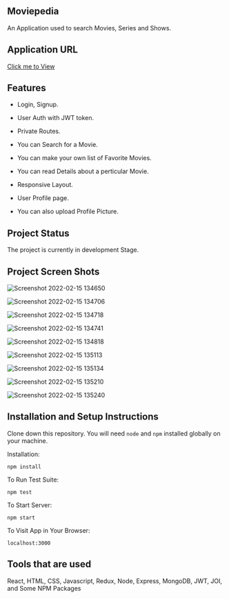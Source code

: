 ## Moviepedia

An Application used to search Movies, Series and Shows.

## Application URL

[Click me to View](http://localhost:3000)

## Features 

- Login, Signup.

- User Auth with JWT token.

- Private Routes.

- You can Search for a Movie.

- You can make your own list of Favorite Movies.

- You can read Details about a perticular Movie.

- Responsive Layout.

- User Profile page.

- You can also upload Profile Picture.

## Project Status

The project is currently in development Stage.

## Project Screen Shots

![Screenshot 2022-02-15 134650](https://user-images.githubusercontent.com/69709410/154021624-36df5f10-b3a0-4270-b706-ef0e4e1b1ad9.jpg)

![Screenshot 2022-02-15 134706](https://user-images.githubusercontent.com/69709410/154021676-07b8a0a0-96f0-4bcf-869f-199815b1a297.jpg)

![Screenshot 2022-02-15 134718](https://user-images.githubusercontent.com/69709410/154021686-ad520ad6-5516-4040-b06e-9725bcd9e78d.jpg)

![Screenshot 2022-02-15 134741](https://user-images.githubusercontent.com/69709410/154021704-7bf6074e-1c7a-4761-a5cc-2e32352060ea.jpg)

![Screenshot 2022-02-15 134818](https://user-images.githubusercontent.com/69709410/154021728-e46ecea4-04cf-420a-b11f-cb028d1905b7.jpg)

![Screenshot 2022-02-15 135113](https://user-images.githubusercontent.com/69709410/154021753-bd8f7cb0-f27a-4aff-a728-03c3fd48b676.jpg)

![Screenshot 2022-02-15 135134](https://user-images.githubusercontent.com/69709410/154021775-62d1652f-f8c2-4f76-ab57-c07967cf8ff2.jpg)

![Screenshot 2022-02-15 135210](https://user-images.githubusercontent.com/69709410/154021788-8e9cd418-c1c0-4474-bc92-983d2e3aa224.jpg)

![Screenshot 2022-02-15 135240](https://user-images.githubusercontent.com/69709410/154021818-550622b2-6f24-41b7-bee2-a16712233ffc.jpg)

## Installation and Setup Instructions

Clone down this repository. You will need `node` and `npm` installed globally on your machine.  

Installation:

`npm install`  

To Run Test Suite:  

`npm test`  

To Start Server:

`npm start`  

To Visit App in Your Browser:

`localhost:3000`  

## Tools that are used

React, HTML, CSS, Javascript, Redux, Node, Express, MongoDB, JWT, JOI, and Some NPM Packages
